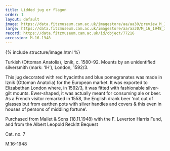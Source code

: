 ```yaml
---
title: Lidded jug or flagon
order: 1
layout: default
image: https://data.fitzmuseum.cam.ac.uk/imagestore/aa/aa30/preview_M_16_1948_1_201407_jas244_mas.jpg
large: https://data.fitzmuseum.cam.ac.uk/imagestore/aa/aa30/M_16_1948_1_201407_jas244_mas.jpg
record: https://data.fitzmuseum.cam.ac.uk/id/object/77216
accession: M.16-1948
---
```

{% include structure/image.html %}

Turkish (Ottoman Anatolia), Iznik, c. 1580–92.
Mounts by an unidentified silversmith (mark: ‘IH’), London, 1592/3.

This jug decorated with red hyacinths and blue pomegranates was made in Iznik (Ottoman Anatolia) for the European market. It was exported to Elizabethan London where, in 1592/3, it was fitted with fashionable silver-gilt mounts. Ewer-shaped, it was actually meant for consuming ale or beer. As a French visitor remarked in 1558, the English drank beer ‘not out of glasses but from earthen pots with silver handles and covers & this even in houses of persons of middling fortune’.

Purchased from Mallet & Sons (18.11.1948) with the F. Leverton Harris Fund, and from the Albert Leopold Reckitt Bequest

Cat. no. 7

M.16-1948
